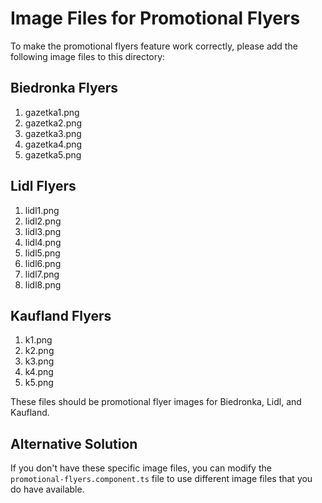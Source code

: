 # Image Files for Promotional Flyers

To make the promotional flyers feature work correctly, please add the following image files to this directory:

## Biedronka Flyers
1. gazetka1.png
2. gazetka2.png
3. gazetka3.png
4. gazetka4.png
5. gazetka5.png

## Lidl Flyers
1. lidl1.png
2. lidl2.png
3. lidl3.png
4. lidl4.png
5. lidl5.png
6. lidl6.png
7. lidl7.png
8. lidl8.png

## Kaufland Flyers
1. k1.png
2. k2.png
3. k3.png
4. k4.png
5. k5.png

These files should be promotional flyer images for Biedronka, Lidl, and Kaufland.

## Alternative Solution

If you don't have these specific image files, you can modify the `promotional-flyers.component.ts` file to use different image files that you do have available.
